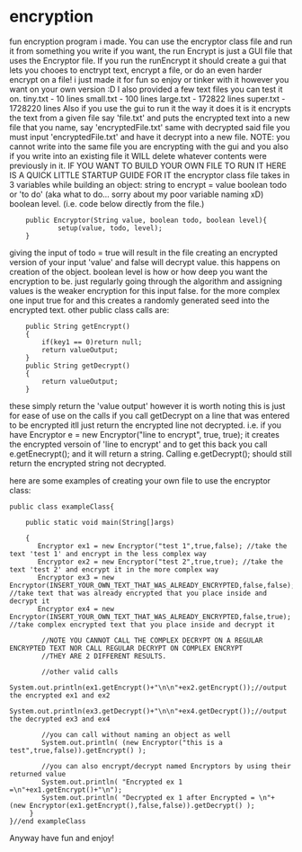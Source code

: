 # encryption
fun encryption program i made. You can use the encryptor class file and run it from something you write if you want,
the run Encrypt is just a GUI file that uses the Encryptor file. If you run the runEncrypt it should create a gui
that lets you chooes to enctrypt text, encrypt a file, or do an even harder encrypt on a file! i just made it for
fun so enjoy or tinker with it however you want on your own version :D
I also provided a few text files you can test it on. 
tiny.txt - 10 lines
small.txt - 100 lines
large.txt - 172822 lines
super.txt - 1728220 lines
Also if you use the gui to run it
the way it does it is it encrypts the text
from a given file say 'file.txt'
and puts the encrypted text into a new
file that you name, say 'encryptedFile.txt'
same with decrypted said file you must input
'encryptedFile.txt' and have it decrypt into a new file.
NOTE: you cannot write into the same file you are encrypting with the gui
and you also if you write into an existing file it WILL delete whatever
contents were previously in it.
IF YOU WANT TO BUILD YOUR OWN FILE TO RUN IT HERE IS A QUICK LITTLE STARTUP GUIDE FOR IT
the encryptor class file takes in 3 variables while building an object:
string to encrypt = value
boolean todo or 'to do' (aka what to do... sorry about my poor variable naming xD) 
boolean level.
(i.e. code below directly from the file.)
	
		public Encryptor(String value, boolean todo, boolean level){  
				setup(value, todo, level);                                      
		}                                                                    
giving the input of todo = true will result in the file creating an encrypted version of 
your input 'value' and false will decrypt value. this happens on creation of the object.
boolean level is how or how deep you want the encryption to be. just regularly going through the
algorithm and assigning values is the weaker encryption for this input false.
for the more complex one input true for and this creates a randomly generated seed into the encrypted
text. 
other public class calls are: 

		public String getEncrypt()
		{
			if(key1 == 0)return null;
			return valueOutput;
		}
		public String getDecrypt()
		{
			return valueOutput;
		}
  
 these simply return the 'value output' however it is worth noting this is just for ease of use on the calls
 if you call getDecrypt on a line that was entered to be encrypted itll just return the encrypted line not decrypted.
 i.e. if you have Encryptor e = new Encryptor("line to encrypt", true, true);
 it creates the encrypted versoin of 'line to encrypt' and to get this back you call
 e.getEnecrypt(); and it will return a string. Calling e.getDecrypt(); should still return the encrypted string not decrypted.

here are some examples of creating your own file to use the encryptor class:


	public class exampleClass{

		public static void main(String[]args)	

		{  
		   Encryptor ex1 = new Encryptor("test 1",true,false); //take the text 'test 1' and encrypt in the less complex way
		   Encryptor ex2 = new Encryptor("test 2",true,true); //take the text 'test 2' and encrypt it in the more complex way
		   Encryptor ex3 = new Encryptor(INSERT_YOUR_OWN_TEXT_THAT_WAS_ALREADY_ENCRYPTED,false,false); //take text that was already encrypted that you place inside and decrypt it
		   Encryptor ex4 = new Encryptor(INSERT_YOUR_OWN_TEXT_THAT_WAS_ALREADY_ENCRYPTED,false,true); //take complex encrypted text that you place inside and decrypt it

		    //NOTE YOU CANNOT CALL THE COMPLEX DECRYPT ON A REGULAR ENCRYPTED TEXT NOR CALL REGULAR DECRYPT ON COMPLEX ENCRYPT
		    //THEY ARE 2 DIFFERENT RESULTS.

		    //other valid calls
		    System.out.println(ex1.getEncrypt()+"\n\n"+ex2.getEncrypt());//output the encrypted ex1 and ex2
		    System.out.println(ex3.getDecrypt()+"\n\n"+ex4.getDecrypt());//output the decrypted ex3 and ex4

		    //you can call without naming an object as well
		    System.out.println( (new Encryptor("this is a test",true,false)).getEncrypt() );

		    //you can also encrypt/decrypt named Encryptors by using their returned value
		    System.out.println( "Encrypted ex 1 =\n"+ex1.getEncrypt()+"\n");
		    System.out.println( "Decrypted ex 1 after Encrypted = \n"+ (new Encryptor(ex1.getEncrypt(),false,false)).getDecrypt() );  
	     }
	}//end exampleClass

Anyway have fun and enjoy!
